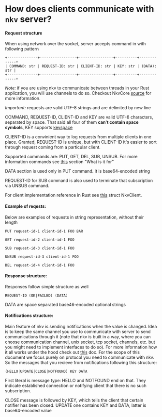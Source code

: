 # How does clients communicate with `nkv` server?

#### Request structure

When using network over the socket, server accepts command in with following pattern

```
+--------------+-----------------+----------------+----------+-------------+
| COMMAND: str | REQUEST-ID: str | CLIENT-ID: str | KEY: str | (DATA): str |
+--------------+-----------------+----------------+----------+-------------+
```

*Note:* if you are using nkv to communicate between threads in your Rust application,
you will use channels to do so. Checkout NkvCore [source](../src/nkv.rs) for more information.

*Important:* requests are valid UTF-8 strings and are delimited by new line

COMMAND, REQUEST-ID, CLIENT-ID and KEY are valid UTF-8 characters, separated by space.
That said all four of them **can't contain space symbols**, KEY supports [keyspace](./KEYSPACE.md)

CLIENT-ID is a convinient way to log requests from multiple clients in one place. Granted, REQUEST-ID
is unique, but with CLIENT-ID it's easier to sort through request coming from a particular client.

Supported commands are: PUT, GET, DEL, SUB, UNSUB.
For more information commands see [this](../README.md) section "What is it for"

DATA section is used only in PUT command. It is base64-encoded string

REQUEST-ID for SUB command is also used to terminate that subscription via UNSUB command.

For client implementation reference in Rust see [this](../src/lib.rs) struct NkvClient.

#### Example of reqests:

Below are examples of requests in string representation, without their length

```
PUT request-id-1 client-id-1 FOO BAR

GET request-id-2 client-id-1 FOO

SUB request-id-3 client-id-1 FOO

UNSUB request-id-3 client-id-1 FOO

DEL request-id-4 client-id-1 FOO
```

#### Response structure:
Responses follow simple structure as well

```
REQUEST-ID (OK|FAILED) (DATA)
```

DATA are space separated base46-encoded optional strings


#### Notifications structure:

Main feature of nkv is sending notifications when the value is changed. Idea is to keep the same channel you use to communicate with
server to send communications through it (note that nkv is built in a way, where you can choose communication channel, unix socket, tcp
socket, channels, etc. but you might need to implement interfaces to do so). For more information how it all works under the hood check
out [this](./DESIGN.md) doc. For the scope of this document we focus purely on protocol you need to communicate with nkv. So the messages
that you recieve from notifications following this structure:

```
(HELLO|UPDATE|CLOSE|NOTFOUND) KEY DATA
```

First literal is message type: HELLO and NOTFOUND end on that.
They indicate established connection or notifying client that there is no such subscription.

CLOSE message is followed by KEY, which tells the client that certain notifier has been closed.
UPDATE one contains KEY and DATA, latter is base64-encoded value
